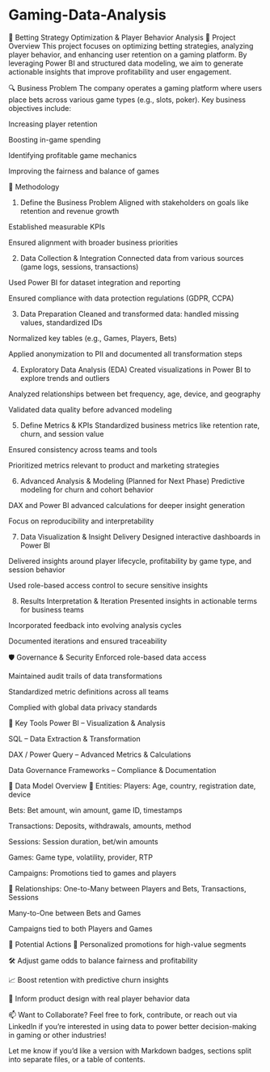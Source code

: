# Gaming-Data-Analysis

🎲 Betting Strategy Optimization & Player Behavior Analysis
📌 Project Overview
This project focuses on optimizing betting strategies, analyzing player behavior, and enhancing user retention on a gaming platform. By leveraging Power BI and structured data modeling, we aim to generate actionable insights that improve profitability and user engagement.

🔍 Business Problem
The company operates a gaming platform where users place bets across various game types (e.g., slots, poker). Key business objectives include:

Increasing player retention

Boosting in-game spending

Identifying profitable game mechanics

Improving the fairness and balance of games

🧩 Methodology
1. Define the Business Problem
Aligned with stakeholders on goals like retention and revenue growth

Established measurable KPIs

Ensured alignment with broader business priorities

2. Data Collection & Integration
Connected data from various sources (game logs, sessions, transactions)

Used Power BI for dataset integration and reporting

Ensured compliance with data protection regulations (GDPR, CCPA)

3. Data Preparation
Cleaned and transformed data: handled missing values, standardized IDs

Normalized key tables (e.g., Games, Players, Bets)

Applied anonymization to PII and documented all transformation steps

4. Exploratory Data Analysis (EDA)
Created visualizations in Power BI to explore trends and outliers

Analyzed relationships between bet frequency, age, device, and geography

Validated data quality before advanced modeling

5. Define Metrics & KPIs
Standardized business metrics like retention rate, churn, and session value

Ensured consistency across teams and tools

Prioritized metrics relevant to product and marketing strategies

6. Advanced Analysis & Modeling (Planned for Next Phase)
Predictive modeling for churn and cohort behavior

DAX and Power BI advanced calculations for deeper insight generation

Focus on reproducibility and interpretability

7. Data Visualization & Insight Delivery
Designed interactive dashboards in Power BI

Delivered insights around player lifecycle, profitability by game type, and session behavior

Used role-based access control to secure sensitive insights

8. Results Interpretation & Iteration
Presented insights in actionable terms for business teams

Incorporated feedback into evolving analysis cycles

Documented iterations and ensured traceability

🛡️ Governance & Security
Enforced role-based data access

Maintained audit trails of data transformations

Standardized metric definitions across all teams

Complied with global data privacy standards

🧠 Key Tools
Power BI – Visualization & Analysis

SQL – Data Extraction & Transformation

DAX / Power Query – Advanced Metrics & Calculations

Data Governance Frameworks – Compliance & Documentation

📂 Data Model Overview
🔗 Entities:
Players: Age, country, registration date, device

Bets: Bet amount, win amount, game ID, timestamps

Transactions: Deposits, withdrawals, amounts, method

Sessions: Session duration, bet/win amounts

Games: Game type, volatility, provider, RTP

Campaigns: Promotions tied to games and players

🔄 Relationships:
One-to-Many between Players and Bets, Transactions, Sessions

Many-to-One between Bets and Games

Campaigns tied to both Players and Games

🚀 Potential Actions
🎯 Personalized promotions for high-value segments

🛠️ Adjust game odds to balance fairness and profitability

📈 Boost retention with predictive churn insights

🧬 Inform product design with real player behavior data

📫 Want to Collaborate?
Feel free to fork, contribute, or reach out via LinkedIn if you’re interested in using data to power better decision-making in gaming or other industries!

Let me know if you’d like a version with Markdown badges, sections split into separate files, or a table of contents.
